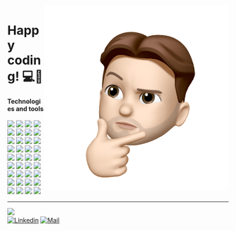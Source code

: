 <img align="right" src="me_.png" alt="Me as Animoji" />

# Happy coding! 💻👋
#### Technologies and tools
<p>
	<img src="https://img.shields.io/badge/-Visual%20Studio%20Code-23A9F2?style=flat-square&logo=Visual%20Studio%20Code&logoColor=white"/>
	<img src="https://img.shields.io/badge/-Github-181717?style=flat-square&logo=GitHub&logoColor=white"/>
	<img src="https://img.shields.io/badge/-Git-F44D27?style=flat-square&logo=Git&logoColor=white"/>
	<img src="https://img.shields.io/badge/-NPM-CB3837?style=flat-square&logo=NPM&logoColor=white"/>
	<img src="https://img.shields.io/badge/-Apache-D22128?style=flat-square&logo=Apache&logoColor=white"/>
	<img src="https://img.shields.io/badge/-Trello-0079BF?style=flat-square&logo=Trello&logoColor=white"/>
	<img src="https://img.shields.io/badge/-Slack-E01563?style=flat-square&logo=Slack&logoColor=white"/>
	<img src="https://img.shields.io/badge/-MySQL-F29111?style=flat-square&logo=MySQL&logoColor=white"/>
	<img src="https://img.shields.io/badge/-Laravel-F55247?style=flat-square&logo=Laravel&logoColor=white"/>
	<img src="https://img.shields.io/badge/-HTML5-E34F26?style=flat-square&logo=HTML5&logoColor=white"/>
	<img src="https://img.shields.io/badge/-CSS3-1572B6?style=flat-square&logo=CSS3&logoColor=white"/>
	<img src="https://img.shields.io/badge/-Sass-CC6699?style=flat-square&logo=Sass&logoColor=white"/>
	<img src="https://img.shields.io/badge/-Bootstrap-7952B3?style=flat-square&logo=Bootstrap&logoColor=white"/>
	<img src="https://img.shields.io/badge/-Wordpress-21759B?style=flat-square&logo=Wordpress&logoColor=white"/>
	<img src="https://img.shields.io/badge/-MongoDB-47A248?style=flat-square&logo=MongoDB&logoColor=white"/>
	<img src="https://img.shields.io/badge/-Postman-FF6C37?style=flat-square&logo=Postman&logoColor=white"/>
	<img src="https://img.shields.io/badge/-Flutter-02569B?style=flat-square&logo=Flutter&logoColor=white"/>
	<img src="https://img.shields.io/badge/-jQuery-0769AD?style=flat-square&logo=jQuery&logoColor=white"/>
	<img src="https://img.shields.io/badge/-JavaScript-F7DF1E?style=flat-square&logo=JavaScript&logoColor=white"/>
	<img src="https://img.shields.io/badge/-React-61DAFB?style=flat-square&logo=React&logoColor=white"/>
	<img src="https://img.shields.io/badge/-Redux-764ABC?style=flat-square&logo=Redux&logoColor=white"/>
	<img src="https://img.shields.io/badge/-Node.js-339933?style=flat-square&logo=Node.js&logoColor=white"/>
	<img src="https://img.shields.io/badge/-Socket.io-010101?style=flat-square&logo=Socket.io&logoColor=white"/>
	<img src="https://img.shields.io/badge/-Express-000000?style=flat-square&logo=Express&logoColor=white"/>
	<img src="https://img.shields.io/badge/-XAMPP-FB7A24?style=flat-square&logo=XAMPP&logoColor=white"/>
	<img src="https://img.shields.io/badge/-Composer-885630?style=flat-square&logo=Composer&logoColor=white"/>
	<img src="https://img.shields.io/badge/-Dart-0175C2?style=flat-square&logo=Dart&logoColor=white"/>
	<img src="https://img.shields.io/badge/-WooCommerce-96588A?style=flat-square&logo=WooCommerce&logoColor=white"/>
	<img src="https://img.shields.io/badge/-PHP-777BB4?style=flat-square&logo=PHP&logoColor=white"/>
	<img src="https://img.shields.io/badge/-Windows-0078D6?style=flat-square&logo=Windows&logoColor=white"/>
	<img src="https://img.shields.io/badge/-Android-3DDC84?style=flat-square&logo=Android&logoColor=white"/>
	<img src="https://img.shields.io/badge/-Android%20Studio-3DDC84?style=flat-square&logo=Android%20Studio&logoColor=white"/>
	<img src="https://img.shields.io/badge/-Linux-FCC624?style=flat-square&logo=Linux&logoColor=white"/>
	<img src="https://img.shields.io/badge/-Apache%20Cordova-E8E8E8?style=flat-square&logo=Apache%20Cordova&logoColor=white"/>
	<img src="https://img.shields.io/badge/-Figma-F24E1E?style=flat-square&logo=Figma&logoColor=white"/>
	<img src="https://img.shields.io/badge/-FileZilla-BF0000?style=flat-square&logo=FileZilla&logoColor=white"/>
	
</p>

---

![](https://komarev.com/ghpvc/?username=CelestinoCaterino)\
[![Linkedin](https://img.shields.io/badge/-Celestino%20Caterino-blue?style=flat-square&logo=linkedin&logoColor=white&link=https://www.linkedin.com/in/celestino-caterino/)](https://www.linkedin.com/in/celestino-caterino/)
[![Mail](https://img.shields.io/badge/-celestecaterino@gmail.com-gray?style=flat-square&logo=gmail&logoColor=red&link=)](mailto:celestecaterino@gmail.com)

